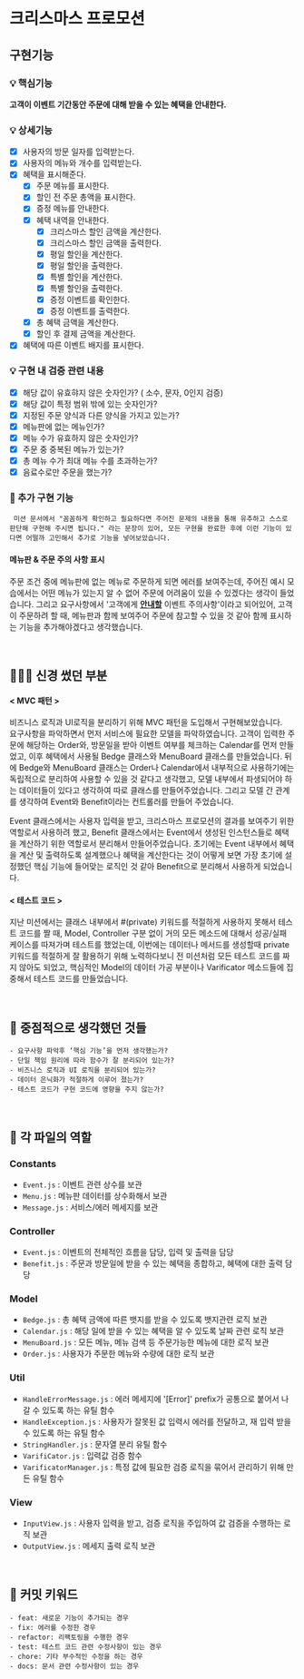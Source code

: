 # 크리스마스 프로모션

## 구현기능

### 💡 핵심기능

**고객이 이벤트 기간동안 주문에 대해 받을 수 있는 혜택을 안내한다.**

### 💡 상세기능

- [x] 사용자의 방문 일자를 입력받는다.
- [x] 사용자의 메뉴와 개수를 입력받는다.
- [x] 혜택을 표시해준다.
  - [x] 주문 메뉴를 표시한다.
  - [x] 할인 전 주문 총액을 표시한다.
  - [x] 증정 메뉴를 안내한다.
  - [x] 혜택 내역을 안내한다.
    - [x] 크리스마스 할인 금액을 계산한다.
    - [x] 크리스마스 할인 금액을 출력한다.
    - [x] 평일 할인을 계산한다.
    - [x] 평일 할인을 출력한다.
    - [x] 특별 할인을 계산한다.
    - [x] 특별 할인을 출력한다.
    - [x] 증정 이벤트를 확인한다.
    - [x] 증정 이벤트를 출력한다.
  - [x] 총 혜택 금액을 계산한다.
  - [x] 할인 후 결제 금액을 계산한다.
- [x] 혜택에 따른 이벤트 배지를 표시한다.

### 💡 구현 내 검증 관련 내용

- [x] 해당 값이 유효햐지 않은 숫자인가? ( 소수, 문자, 0인지 검증)
- [x] 해당 값이 특정 범위 밖에 있는 숫자인가?
- [x] 지정된 주문 양식과 다른 양식을 가지고 있는가?
- [x] 메뉴판에 없는 메뉴인가?
- [x] 메뉴 수가 유효하지 않은 숫자인가?
- [x] 주문 중 중복된 메뉴가 있는가?
- [x] 총 메뉴 수가 최대 메뉴 수를 초과하는가?
- [x] 음료수로만 주문을 했는가?

### 🤔 추가 구현 기능

```
 미션 문서에서 "꼼꼼하게 확인하고 필요하다면 주어진 문제의 내용을 통해 유추하고 스스로 판단해 구현해 주시면 됩니다." 라는 문장이 있어, 모든 구현을 완료한 후에 이런 기능이 있다면 어떨까 고민해서 추가로 기능을 넣어보았습니다.
```

#### 메뉴판 & 주문 주의 사항 표시

주문 조건 중에 메뉴판에 없는 메뉴로 주문하게 되면 에러를 보여주는데, 주어진 예시 모습에서는 어떤 메뉴가 있는지 알 수 없어 주문에 어려움이 있을 수 있겠다는 생각이 들었습니다. 그리고 요구사항에서 '고객에게 <u>**안내할**</u> 이벤트 주의사항'이라고 되어있어, 고객이 주문하려 할 때, 메뉴판과 함께 보여주어 주문에 참고할 수 있을 것 같아 함께 표시하는 기능을 추가해야겠다고 생각했습니다.

<br/>

## 👨🏻‍💻 신경 썼던 부분

#### < MVC 패턴 >

비즈니스 로직과 UI로직을 분리하기 위해 MVC 패턴을 도입해서 구현해보았습니다.  
요구사항을 파악하면서 먼저 서비스에 필요한 모델을 파악하였습니다.
고객이 입력한 주문에 해당하는 Order와, 방문일을 받아 이벤트 여부를 체크하는 Calendar를 먼저 만들었고, 이후 혜택에서 사용될 Bedge 클래스와 MenuBoard 클래스를 만들었습니다.
뒤에 Bedge와 MenuBoard 클래스는 Order나 Calendar에서 내부적으로 사용하기에는 독립적으로 분리하여 사용할 수 있을 것 같다고 생각했고, 모델 내부에서 파생되어야 하는 데이터들이 있다고 생각하여 따로 클래스를 만들어주었습니다.
그리고 모델 간 관계를 생각하여 Event와 Benefit이라는 컨트롤러를 만들어 주었습니다.

Event 클래스에서는 사용자 입력을 받고, 크리스마스 프로모션의 결과를 보여주기 위한 역할로서 사용하려 했고, Benefit 클래스에서는 Event에서 생성된 인스턴스들로 혜택을 계산하기 위한 역할로서 분리해서 만들어주었습니다.
초기에는 Event 내부에서 혜택을 계산 및 출력하도록 설계했으나 혜택을 계산한다는 것이 어떻게 보면 가장 초기에 설정했던 핵심 기능에 들어맞는 로직인 것 같아 Benefit으로 분리해서 사용하게 되었습니다.

#### < 테스트 코드 >

지난 미션에서는 클래스 내부에서 #(private) 키워드를 적절하게 사용하지 못해서 테스트 코드를 짤 때, Model, Controller 구분 없이 거의 모든 메소드에 대해서 성공/실패 케이스를 따져가며 테스트를 했었는데, 이번에는 데이터나 메서드를 생성할때 private 키워드를 적절하게 잘 활용하기 위해 노력하다보니 전 미션처럼 모든 테스트 코드를 짜지 않아도 되었고, 핵심적인 Model의 데이터 가공 부분이나 Varificator 메소드들에 집중해서 테스트 코드를 만들었습니다.

<br/>

## 🧐 중점적으로 생각했던 것들

```
- 요구사항 파악후 ‘핵심 기능’을 먼저 생각했는가?
- 단일 책임 원리에 따라 함수가 잘 분리되어 있는가?
- 비즈니스 로직과 UI 로직을 분리되어 있는가?
- 데이터 은닉화가 적절하게 이루어 졌는가?
- 테스트 코드가 구현 코드에 영향을 주지 않는가?
```

<br/>

## 📂 각 파일의 역할

### Constants

- `Event.js` : 이벤트 관련 상수를 보관
- `Menu.js` : 메뉴판 데이터를 상수화해서 보관
- `Message.js` : 서비스/에러 메세지를 보관

### Controller

- `Event.js` : 이벤트의 전체적인 흐름을 담당, 입력 및 출력을 담당
- `Benefit.js` : 주문과 방문일에 받을 수 있는 혜택을 종합하고, 혜택에 대한 출력 담당

### Model

- `Bedge.js` : 총 혜택 금액에 따른 뱃지를 받을 수 있도록 뱃지관련 로직 보관
- `Calendar.js` : 해당 일에 받을 수 있는 혜택을 알 수 있도록 날짜 관련 로직 보관
- `MenuBoard.js` : 모든 메뉴, 메뉴 검색 등 주문가능한 메뉴에 대한 로직 보관
- `Order.js` : 사용자가 주문한 메뉴와 수량에 대한 로직 보관

### Util

- `HandleErrorMessage.js` : 에러 메세지에 '[Error]' prefix가 공통으로 붙어서 나갈 수 있도록 하는 유틸 함수
- `HandleException.js` : 사용자가 잘못된 값 입력시 에러를 전달하고, 재 입력 받을 수 있도록 하는 유틸 함수
- `StringHandler.js` : 문자열 분리 유틸 함수
- `VarifiCator.js` : 입력값 검증 함수
- `VarificatorManager.js` : 특정 값에 필요한 검증 로직을 묶어서 관리하기 위해 만든 유틸 함수

### View

- `InputView.js` : 사용자 입력을 받고, 검증 로직을 주입하여 값 검증을 수행하는 로직 보관
- `OutputView.js` : 메세지 출력 로직 보관

<br/>

## 📠 커밋 키워드

```
- feat: 새로운 기능이 추가되는 경우
- fix: 에러를 수정한 경우
- refactor: 리팩토링을 수행한 경우
- test: 테스트 코드 관련 수정사항이 있는 경우
- chore: 기타 부수적인 수정을 하는 경우
- docs: 문서 관련 수정사항이 있는 경우
```
